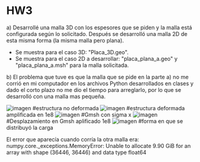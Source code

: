 # HW3

a) Desarrollé una malla 3D con los espesores que se piden y la malla está configurada según lo solicitado. Después se desarrolló una malla 2D de esta misma forma (la misma malla pero plana). 
- Se muestra para el caso 3D: "Placa_3D.geo". 
- Se muestra para el caso 2D a desarrollar: "placa_plana_a.geo" y "placa_plana_a.msh" para la malla solicitada.

b) El problema que tuve es que la malla que se pide en la parte a) no me corrió en mi computador en los archivos Python desarrollados en clases y dado el corto plazo no me dio el tiempo para arreglarlo, por lo que se desarrolló con una malla mas pequeña.

![imagen](https://user-images.githubusercontent.com/81662690/117752692-3df49b80-b1e5-11eb-9127-b0b7ccce99ba.png) #estructura no deformada
![imagen](https://user-images.githubusercontent.com/81662690/117752735-506ed500-b1e5-11eb-8358-b2304d2bd5f8.png) #estructura deformada amplificada en 1e8
![imagen](https://user-images.githubusercontent.com/81662690/117752833-798f6580-b1e5-11eb-9b04-51864dcdd1e1.png) #Gmsh con sigma x
![imagen](https://user-images.githubusercontent.com/81662690/117753038-d25efe00-b1e5-11eb-9d23-0fdac255ed95.png) #Desplazamiento en Gmsh aplificado 1e8
![imagen](https://user-images.githubusercontent.com/81662690/117753561-abed9280-b1e6-11eb-861c-79cca2ab0439.png) #forma en que se distribuyó la carga

El error que aparecía cuando corría la otra malla era: numpy.core._exceptions.MemoryError: Unable to allocate 9.90 GiB for an array with shape (36446, 36446) and data type float64
